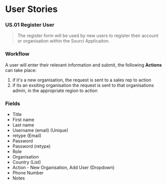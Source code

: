 User Stories
============

### US.01 Register User

> The register form will be used by new users to register their account or organisation within the Sourci Applicaiton.

### Workflow
A user will enter their relevant information and submit, the following **Actions** can take place:
1. if it's a new organisation, the request is sent to a sales rep to action
2. if its an exsiting organisation the request is sent to that organisations admin, in the appropriate region to action

### Fields
* Title
* First name
* Last name
* Username (email) (Unique)
* retype (Email)
* Password
* Password (retype)
* Role
* Organisation
* Country (List)
* Action - New Organisation, Add User (Dropdown)
* Phone Number
* Notes

